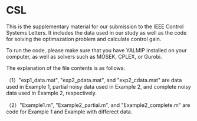 # CSL
This is the supplementary material for our submission to the IEEE Control Systems Letters. It includes the data used in our study as well as the code for solving the optimazation problem and calculate control gain.

To run the code, please make sure that you have YALMIP installed on your computer, as well as solvers such as MOSEK, CPLEX, or Gurobi.

The explanation of the file contents is as follows:

（1）"exp1_data.mat", "exp2_pdata.mat", and "exp2_cdata.mat" are data used in Example 1, partial noisy data used in Example 2, and complete noisy data used in Example 2, respectively.

（2）"Example1.m",  "Example2_partial.m", and  "Example2_complete.m" are code for Example 1 and Example with differect data.
